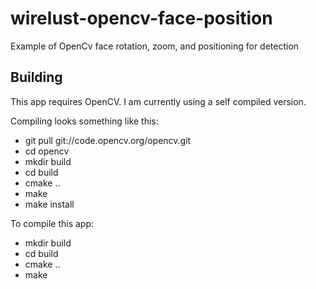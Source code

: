 wirelust-opencv-face-position
=============================

Example of OpenCv face rotation, zoom, and positioning for detection

Building
-----------------------------

This app requires OpenCV. I am currently using a self compiled version.

Compiling looks something like this:
* git pull git://code.opencv.org/opencv.git
* cd opencv
* mkdir build
* cd build
* cmake ..
* make
* make install

To compile this app:
* mkdir build
* cd build
* cmake ..
* make


